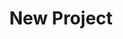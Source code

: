 ---
description: Creation of a new data project
id_: newproject
issues:
- num: 13
  title: Twitter Academic API
  url: https://github.com/sscu-budapest/sscu-budapest.github.io/issues/13
- num: 60
  title: polygons of hungarian election zones
  url: https://github.com/sscu-budapest/sscu-budapest.github.io/issues/60
- num: 58
  title: ingatlan.com dataset
  url: https://github.com/sscu-budapest/sscu-budapest.github.io/issues/58
- num: 75
  title: GTFS dataset
  url: https://github.com/sscu-budapest/sscu-budapest.github.io/issues/75
- num: 44
  title: Movie Dialogue and Closed Caption Data
  url: https://github.com/sscu-budapest/sscu-budapest.github.io/issues/44
- num: 41
  title: Python Package Index
  url: https://github.com/sscu-budapest/sscu-budapest.github.io/issues/41
- num: 36
  title: Portfolio Financial Forum
  url: https://github.com/sscu-budapest/sscu-budapest.github.io/issues/36
- num: 16
  title: GitHub Collaboration Information
  url: https://github.com/sscu-budapest/sscu-budapest.github.io/issues/16
title: New Project
---